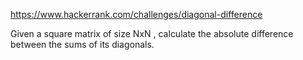 https://www.hackerrank.com/challenges/diagonal-difference

Given a square matrix of size NxN , calculate the absolute difference between the sums of its diagonals.

